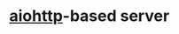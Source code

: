 # [aiohttp]-based server



[aiohttp]:https://docs.aiohttp.org/en/stable/index.html
[aiohttp-swagger]:http://aiohttp-swagger.readthedocs.io/en/latest/index.html